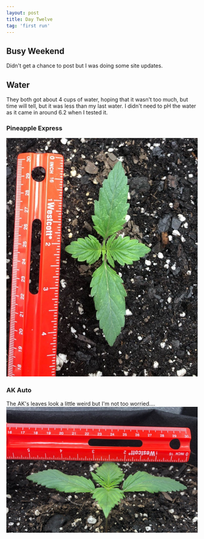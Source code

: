 ```yaml
---
layout: post
title: Day Twelve
tag: 'first run'
---
```


## Busy Weekend

Didn't get a chance to post but I was doing some site updates.  

## Water

They both got about 4 cups of water, hoping that it wasn't too much, but time will tell, but it was less than my last water.
I didn't need to pH the water as it came in around 6.2 when I tested it.

### Pineapple Express

![Day 12 Pineapple](/public/images/first-run/day12-pineapple.jpeg)

### AK Auto

The AK's leaves look a little weird but I'm not too worried....
![Day 12 AK](/public/images/first-run/day12-ak.jpeg)
